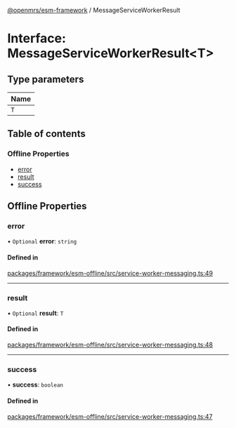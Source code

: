 [@openmrs/esm-framework](../API.md) / MessageServiceWorkerResult

# Interface: MessageServiceWorkerResult<T\>

## Type parameters

| Name |
| :------ |
| `T` |

## Table of contents

### Offline Properties

- [error](MessageServiceWorkerResult.md#error)
- [result](MessageServiceWorkerResult.md#result)
- [success](MessageServiceWorkerResult.md#success)

## Offline Properties

### error

• `Optional` **error**: `string`

#### Defined in

[packages/framework/esm-offline/src/service-worker-messaging.ts:49](https://github.com/openmrs/openmrs-esm-core/blob/main/packages/framework/esm-offline/src/service-worker-messaging.ts#L49)

___

### result

• `Optional` **result**: `T`

#### Defined in

[packages/framework/esm-offline/src/service-worker-messaging.ts:48](https://github.com/openmrs/openmrs-esm-core/blob/main/packages/framework/esm-offline/src/service-worker-messaging.ts#L48)

___

### success

• **success**: `boolean`

#### Defined in

[packages/framework/esm-offline/src/service-worker-messaging.ts:47](https://github.com/openmrs/openmrs-esm-core/blob/main/packages/framework/esm-offline/src/service-worker-messaging.ts#L47)
